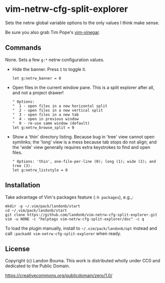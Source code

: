 # vim-netrw-cfg-split-explorer

Sets the netrw global variable options to the only values I think make sense.

Be sure you also grab Tim Pope's [vim-vinegar](https://github.com/tpope/vim-vinegar).

## Commands

None. Sets a few `g:*` netrw configuration values.

- Hide the banner. Press `I` to toggle it.

  ```vim
  let g:netrw_banner = 0
  ```

- Open files in the current window pane.
  This is a split explorer after all, and not a project drawer!

  ```vim
  " Options:
  "  1 - open files in a new horizontal split
  "  2 - open files in a new vertical split
  "  3 - open files in a new tab
  "  4 - open in previous window
  "  0 - re-use same window (default)
  let g:netrw_browse_split = 0
  ```

- Show a 'thin' directory listing. Because bug in 'tree' view cannot open
  symlinks; the 'long' view is a mess because tab stops do not align; and
  the 'wide' view generally requires extra keystrokes to find and open files.

  ```vim
  " Options: 'thin', one-file-per-line (0); long (1); wide (2); and tree (3).
  let g:netrw_liststyle = 0
  ```

## Installation

Take advantage of Vim's packages feature (`:h packages`), e.g.,:

  ```shell
  mkdir -p ~/.vim/pack/landonb/start
  cd ~/.vim/pack/landonb/start
  git clone https://github.com/landonb/vim-netrw-cfg-split-explorer.git
  vim -u NONE -c "helptags vim-netrw-cfg-split-explorer/doc" -c q
  ```

To load the plugin manually, install to
`~/.vim/pack/landonb/opt` instead and call
`:packadd vim-netrw-cfg-split-explorer` when ready.

## License

Copyright (c) Landon Bouma. This work is distributed
wholly under CC0 and dedicated to the Public Domain.

https://creativecommons.org/publicdomain/zero/1.0/


